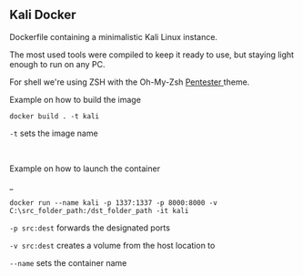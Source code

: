 <h2>Kali Docker</h2>
<p>Dockerfile containing a minimalistic Kali Linux instance.</p>
<p>The most used tools were compiled to keep it ready to use, but staying light enough to run on any PC.</p>
<p>For shell we're using ZSH with the Oh-My-Zsh <a href="https://github.com/coronito1337/pentester-theme">Pentester </a> theme.</p>
<p>Example on how to build the image</p>
<p><code>docker build . -t kali</code></p>
<p><code>-t</code> sets the image name</p>
<br>
<p>Example on how to launch the container</p>_
<p><code>docker run --name kali -p 1337:1337 -p 8000:8000 -v C:\src_folder_path:/dst_folder_path -it kali</code></p>
<p><code>-p src:dest</code> forwards the designated ports</p>
<p><code>-v src:dest</code> creates a volume from the host location to </p>
<p><code>--name</code> sets the container name</p>